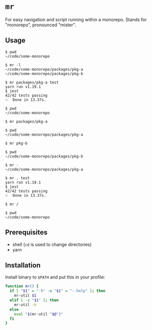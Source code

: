 # `mr`

For easy navigation and script running within a monorepo. Stands for "monorepo", pronounced "mister".

## Usage

```
$ pwd
~/code/some-monorepo

$ mr -l
~/code/some-monorepo/packages/pkg-a
~/code/some-monorepo/packages/pkg-b

$ mr packages/pkg-a test
yarn run v1.19.1
$ jest
42/42 tests passing
✨  Done in 13.37s.

$ pwd
~/code/some-monorepo

$ mr packages/pkg-a

$ pwd
~/code/some-monorepo/packages/pkg-a

$ mr pkg-b

$ pwd
~/code/some-monorepo/packages/pkg-b

$ mr -
~/code/some-monorepo/packages/pkg-a

$ mr . test
yarn run v1.19.1
$ jest
42/42 tests passing
✨  Done in 13.37s.

$ mr /

$ pwd
~/code/some-monorepo
```

## Prerequisites

- shell (`cd` is used to change directories)
- yarn

## Installation

Install binary to `$PATH` and put this in your profile:

```sh
function mr() {
  if [ "$1" = "-h" -o "$1" = "--help" ]; then
    mr-util $1
  elif [ -z "$1" ]; then
    mr-util -h
  else
    eval "$(mr-util "$@")"
  fi
}
```